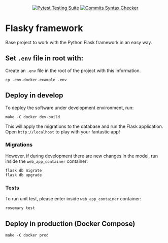 <div align="center">

  <a href="">[![Pytest Testing Suite](https://github.com/drorganvidez/flask_base/actions/workflows/tests.yml/badge.svg?branch=main)](https://github.com/drorganvidez/flask_base/actions/workflows/tests.yml)</a>
  <a href="">[![Commits Syntax Checker](https://github.com/drorganvidez/flask_base/actions/workflows/commits.yml/badge.svg?branch=main)](https://github.com/drorganvidez/flask_base/actions/workflows/commits.yml)</a>
  
</div>

# Flasky framework

Base project to work with the Python Flask framework in an easy way.

## Set `.env` file in root with:

Create an `.env` file in the root of the project with this information.

```
cp .env.docker.example .env
```

## Deploy in develop

To deploy the software under development environment, run:

```
make -C docker dev-build
```

This will apply the migrations to the database and run the Flask application. Open `http://localhost` to play with your fantastic app!

### Migrations

However, if during development there are new changes in the model, run inside the `web_app_container` container:

```
flask db migrate
flask db upgrade
```

### Tests

To run unit test, please enter inside `web_app_container` container:

```
rosemary test
```

## Deploy in production (Docker Compose)

```
make -C docker prod
```
